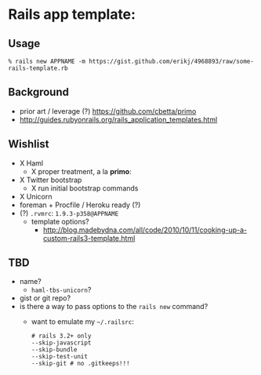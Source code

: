 # Rails app template:

## Usage

    % rails new APPNAME -m https://gist.github.com/erikj/4968893/raw/some-rails-template.rb

## Background

- prior art / leverage (?) <https://github.com/cbetta/primo>
- <http://guides.rubyonrails.org/rails_application_templates.html>

## Wishlist

- X Haml
  - X proper treatment, a la **primo**:
- X Twitter bootstrap
  - X run initial bootstrap commands
- X Unicorn
- foreman + Procfile / Heroku ready (?)
- (?) `.rvmrc`: `1.9.3-p358@APPNAME`
  - template options?
    - <http://blog.madebydna.com/all/code/2010/10/11/cooking-up-a-custom-rails3-template.html>

## TBD

- name?
  - `haml-tbs-unicorn`?
- gist or git repo?
- is there a way to pass options to the `rails new` command?
  - want to emulate my `~/.railsrc`:

    ```
    # rails 3.2+ only
    --skip-javascript
    --skip-bundle
    --skip-test-unit
    --skip-git # no .gitkeeps!!!
    ```